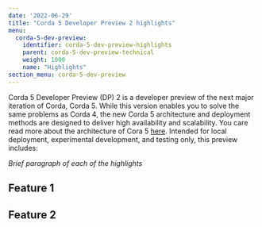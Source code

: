 ```yaml
---
date: '2022-06-29'
title: "Corda 5 Developer Preview 2 highlights"
menu:
  corda-5-dev-preview:
    identifier: corda-5-dev-preview-highlights
    parent: corda-5-dev-preview-technical
    weight: 1000
    name: "Highlights"
section_menu: corda-5-dev-preview
---
```


Corda 5 Developer Preview (DP) 2 is a developer preview of the next major iteration of Corda, Corda 5. While this version enables you to solve the same problems as Corda 4, the new Corda 5 architecture and deployment methods are designed to deliver high availability and scalability. You care read more about the architecture of Cora 5 [here](../getting-started/architecture/architecture.html). Intended for local deployment, experimental development, and testing only, this preview includes:

*Brief paragraph of each of the highlights*

## Feature 1



## Feature 2

[..a virtual node is the virtual mapping between application processes, data and identity and keys to form the logical equivalent of a Corda 4 node (such as Alice in Network 1 with App A/B/C)...]: #

[enabling true (virtual) node multi-tenancy on a shared cluster - this is important for managed service providers or developers looking at progressive decentralisation. 2. enabling multi-network - Alice can join several application networks using the same “client” at no margin cost.3.reducing cost of ownership -  particularly for operating models where previously multiple nodes were deployed 4. improving development/test experience - particularly for production-like tests, dynamic configuration of a cluster (with several virtual nodes) allows for a much faster and simpler test set up/ run time. 5. Finally — as virtual nodes are just a mapping between processes, data, and keys, they can be…. portable. Virtual nodes makes it easy to join multiple networks. Rather than having multiple Corda deployments you can have multiple virtual nodes, allowing you to be easily represented in each network with separate identities.]: #

